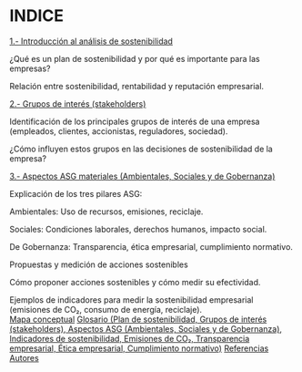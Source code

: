 # INDICE

[1.- Introducción al análisis de sostenibilidad](1.Introduccion_al_análisis_de_sostenibilidad.md)

¿Qué es un plan de sostenibilidad y por qué es importante para las empresas?

Relación entre sostenibilidad, rentabilidad y reputación empresarial.

[2.- Grupos de interés (stakeholders)](2.Grupos_de_interes.md)

Identificación de los principales grupos de interés de una empresa (empleados, clientes, accionistas, reguladores, sociedad).

¿Cómo influyen estos grupos en las decisiones de sostenibilidad de la empresa?

[3.- Aspectos ASG materiales (Ambientales, Sociales y de Gobernanza)](3.Aspectos_ASG_materiales.md)

Explicación de los tres pilares ASG:

Ambientales: Uso de recursos, emisiones, reciclaje.

Sociales: Condiciones laborales, derechos humanos, impacto social.

De Gobernanza: Transparencia, ética empresarial, cumplimiento normativo.

Propuestas y medición de acciones sostenibles

Cómo proponer acciones sostenibles y cómo medir su efectividad.

Ejemplos de indicadores para medir la sostenibilidad empresarial (emisiones de CO₂, consumo de energía, reciclaje).  
[Mapa conceptual](Mapa_conceptual.md)
[Glosario (Plan de sostenibilidad, Grupos de interés (stakeholders), Aspectos ASG (Ambientales, Sociales y de Gobernanza), Indicadores de sostenibilidad, Emisiones de CO₂, Transparencia empresarial, Ética empresarial, Cumplimiento normativo)](Glosario.md)
[Referencias](Referencias.md)
[Autores](Autores.md)
